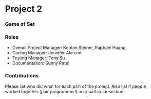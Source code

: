 # Project 2
### Game of Set

### Roles
* Overall Project Manager: Kenton Steiner, Raphael Huang
* Coding Manager: Jennifer Alarcon
* Testing Manager: Tony Su
* Documentation: Sunny Patel

### Contributions
Please list who did what for each part of the project.
Also list if people worked together (pair programmed) on a particular section.
